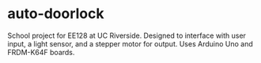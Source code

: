 # auto-doorlock
School project for EE128 at UC Riverside. Designed to interface with user input, a light sensor, and a stepper motor for output.  Uses Arduino Uno and FRDM-K64F boards.
